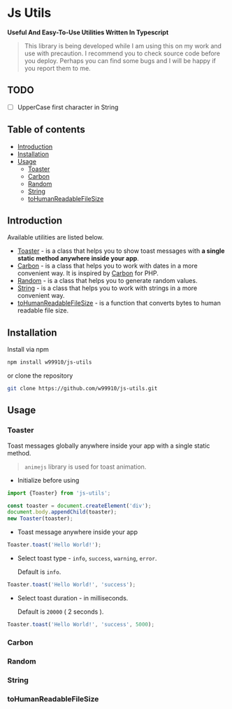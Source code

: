 # Js Utils

**Useful And Easy-To-Use Utilities Written In Typescript**

> This library is being developed while I am using this on my work and use with precaution. I recommend you to check
> source code before you deploy.
> Perhaps you can find some bugs and I will be happy if you report them to me.

## TODO

- [ ] UpperCase first character in String

## Table of contents

- [Introduction](#introduction)
- [Installation](#installation)
- [Usage](#Usage)
    - [Toaster](#Toaster)
    - [Carbon](#Carbon)
    - [Random](#Random)
    - [String](#String)
    - [toHumanReadableFileSize](#toHumanReadableFileSize)

## Introduction

Available utilities are listed below.

- [Toaster](#Toaster) - is a class that helps you to show toast messages with **a single static method anywhere inside
  your app**.
- [Carbon](#Carbon) - is a class that helps you to work with dates in a more convenient way. It is inspired
  by [Carbon](https://carbon.nesbot.com/) for PHP.
- [Random](#Random) - is a class that helps you to generate random values.
- [String](#String) - is a class that helps you to work with strings in a more convenient way.
- [toHumanReadableFileSize](#toHumanReadableFileSize) - is a function that converts bytes to human readable file size.

## Installation

Install via npm

```bash
npm install w99910/js-utils
```

or clone the repository

```bash
git clone https://github.com/w99910/js-utils.git
```

## Usage

### Toaster

Toast messages globally anywhere inside your app with a single static method.

> `animejs` library is used for toast animation.

- Initialize before using

```javascript
import {Toaster} from 'js-utils';

const toaster = document.createElement('div');
document.body.appendChild(toaster);
new Toaster(toaster);
```

- Toast message anywhere inside your app

```javascript
Toaster.toast('Hello World!');
```

- Select toast type - `info`, `success`, `warning`, `error`.

  Default is `info`.

```javascript
Toaster.toast('Hello World!', 'success');
```

- Select toast duration - in milliseconds.

  Default is `20000` ( 2 seconds ).

```javascript
Toaster.toast('Hello World!', 'success', 5000);
```

### Carbon

### Random

### String

### toHumanReadableFileSize
